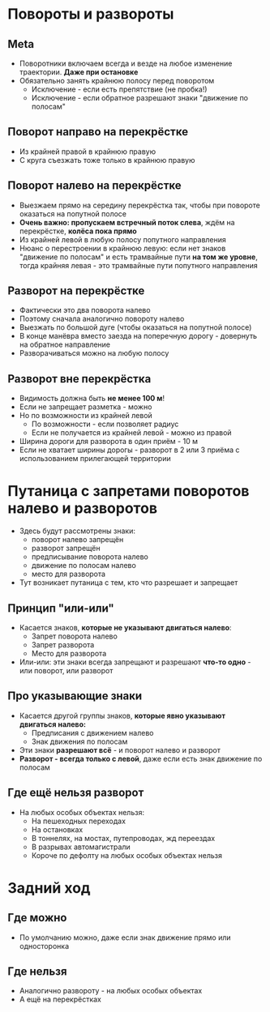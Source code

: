 # Повороты и развороты
## Meta
* Поворотники включаем всегда и везде на любое изменение траектории. **Даже при остановке**
* Обязательно занять крайнюю полосу перед поворотом
    * Исключение - если есть препятствие (не пробка!)
    * Исключение - если обратное разрешают знаки "движение по полосам"

## Поворот направо на перекрёстке
* Из крайней правой в крайнюю правую
* С круга съезжать тоже только в крайнюю правую

## Поворот налево на перекрёстке
* Выезжаем прямо на середину перекрёстка так, чтобы при повороте оказаться на попутной полосе
* **Очень важно: пропускаем встречный поток слева**, ждём на перекрёстке, **колёса пока прямо**
* Из крайней левой в любую полосу попутного направления
* Нюанс о перестроении в крайнюю левую: если нет знаков "движение по полосам" и есть трамвайные пути **на том же уровне**, тогда крайняя левая - это трамвайные пути попутного направления

## Разворот на перекрёстке
* Фактически это два поворота налево
* Поэтому сначала аналогично повороту налево
* Выезжать по большой дуге (чтобы оказаться на попутной полосе)
* В конце манёвра вместо заезда на поперечную дорогу - довернуть на обратное направление
* Разворачиваться можно на любую полосу

## Разворот вне перекрёстка
* Видимость должна быть **не менее 100 м**!
* Если не запрещает разметка - можно
* Но по возможности из крайней левой
    * По возможности - если позволяет радиус
    * Если не получается из крайней левой - можно из правой
* Ширина дороги для разворота в один приём - 10 м
* Если не хватает ширины дорогы - разворот в 2 или 3 приёма с использованием прилегающей территории

# Путаница с запретами поворотов налево и разворотов
* Здесь будут рассмотрены знаки:
    * поворот налево запрещён
    * разворот запрещён
    * предписывание поворота налево
    * движение по полосам налево
    * место для разворота
* Тут возникает путаница с тем, кто что разрешает и запрещает

## Принцип "или-или"
* Касается знаков, **которые не указывают двигаться налево**:
    * Запрет поворота налево
    * Запрет разворота
    * Место для разворота
* Или-или: эти знаки всегда запрещают и разрешают **что-то одно** - или поворот, или разворот

## Про указывающие знаки
* Касается другой группы знаков, **которые явно указывают двигаться налево:**
    * Предписания с движением налево
    * Знак движения по полосам
* Эти знаки **разрешают всё** - и поворот налево и разворот
* **Разворот - всегда только с левой**, даже если есть знак движение по полосам

## Где ещё нельзя разворот
* На любых особых объектах нельзя:
    * На пешеходных переходах
    * На остановках
    * В тоннелях, на мостах, путепроводах, жд переездах
    * В разрывах автомагистрали
    * Короче по дефолту на любых особых объектах нельзя

# Задний ход
## Где можно
* По умолчанию можно, даже если знак движение прямо или односторонка

## Где нельзя
* Аналогично развороту - на любых особых объектах
* А ещё на перекрёстках
